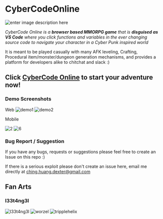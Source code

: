 
# CyberCodeOnline
![enter image description here](/resources/logo-black.png)

*CyberCode Online is a **browser based MMORPG game** that is **disguised as VS Code***
*where you click functions and variables in the ever changing source code to navigate your character in a Cyber Punk inspired world*

It is meant to be played casually with many AFK leveling, Crafting, Procedural item/monster/dungeon generation mechanisms, and provides a platform for developers alike to chitchat and slack :)

## Click [CyberCode Online](https://cybercodeonline.com/) to start your adventure now!

### Demo Screenshots

Web
![demo1](/resources/demo.png)
![demo2](/resources/demo2.png)

Mobile

![2](/resources/screenshot/2.jpg)
![6](/resources/screenshot/6.jpg)

### Bug Report / Suggestion
If you have any bugs, requests or suggestions please feel free to create an Issue on this repo :) 

If there is a serious exploit please don't create an issue here, email me directly at ching.huang.dexter@gmail.com

## Fan Arts
### l33t4ng3l
![l33t4ng3l](/resources/art/l33t4ng3l/l33t4ng3l.jpg)
![worzel](/resources/art/l33t4ng3l/worzel.jpg)
![tripplehelix](/resources/art/l33t4ng3l/tripplehelix.jpg)
